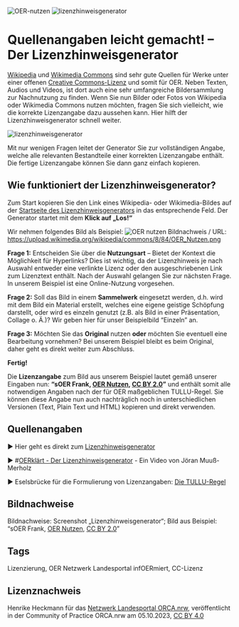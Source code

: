 ![OER-nutzen](https://github.com/lindahalm-hsbi/infOERmiert/assets/147709351/7fa15b64-bee4-42a7-931a-9794b2f3a3cf)
![lizenzhinweisgenerator](https://github.com/lindahalm-hsbi/infOERmiert/assets/147709351/8f7782df-19bb-4d62-a313-68152a16d34e)
# Quellenangaben leicht gemacht! – Der Lizenzhinweisgenerator


<a href="https://de.wikipedia.org/wiki/Wikipedia:Hauptseite" target="_blank">Wikipedia</a> und <a href="https://commons.wikimedia.org/wiki/Main_Page" target="_blank">Wikimedia Commons</a> sind sehr gute Quellen für Werke unter einer offenen <a href="https://de.creativecommons.net/start/" target="_blank">Creative Commons-Lizenz</a> und somit für OER. Neben Texten, Audios und Videos, ist dort auch eine sehr umfangreiche Bildersammlung zur Nachnutzung zu finden. Wenn Sie nun Bilder oder Fotos von Wikipedia oder Wikimedia Commons nutzen möchten, fragen Sie sich vielleicht, wie die korrekte Lizenzangabe dazu aussehen kann. Hier hilft der Lizenzhinweisgenerator schnell weiter.

![lizenzhinweisgenerator](lizenzhinweisgenerator.png)

Mit nur wenigen Fragen leitet der Generator Sie zur vollständigen Angabe, welche alle relevanten Bestandteile einer korrekten Lizenzangabe enthält. Die fertige Lizenzangabe können Sie dann ganz einfach kopieren.

## Wie funktioniert der Lizenzhinweisgenerator?

Zum Start kopieren Sie den Link eines Wikipedia- oder Wikimedia-Bildes auf der <a href="https://lizenzhinweisgenerator.de/" target="_blank">Startseite des Lizenzhinweisgenerators</a> in das entsprechende Feld. Der Generator startet mit dem **Klick auf „Los!“**

Wir nehmen folgendes Bild als Beispiel:
![OER nutzen](OER-nutzen.png)
Bildnachweis / URL: https://upload.wikimedia.org/wikipedia/commons/8/84/OER_Nutzen.png

**Frage 1:** Entscheiden Sie über die **Nutzungsart** – Bietet der Kontext die Möglichkeit für Hyperlinks? Dies ist wichtig, da der Lizenzhinweis je nach Auswahl entweder eine verlinkte Lizenz oder den ausgeschriebenen Link zum Lizenztext enthält. Nach der Auswahl gelangen Sie zur nächsten Frage. In unserem Beispiel ist eine Online-Nutzung vorgesehen.

**Frage 2:** Soll das Bild in einem **Sammelwerk** eingesetzt werden, d.h. wird mit dem Bild ein Material erstellt, welches eine eigene geistige Schöpfung darstellt, oder wird es einzeln genutzt (z.B. als Bild in einer Präsentation, Collage o. Ä.)? Wir geben hier für unser Beispielbild “Einzeln” an.

**Frage 3:** Möchten Sie das **Original** nutzen **oder** möchten Sie eventuell eine Bearbeitung vornehmen? Bei unserem Beispiel bleibt es beim Original, daher geht es direkt weiter zum Abschluss.

**Fertig!**

Die **Lizenzangabe** zum Bild aus unserem Beispiel lautet gemäß unserer Eingaben nun: **“sOER Frank, <a href="https://commons.wikimedia.org/wiki/File:OER_Nutzen.png" target="_blank">OER Nutzen</a>, <a href="https://creativecommons.org/licenses/by/2.0/legalcode" target="_blank">CC BY 2.0</a>”** und enthält somit alle notwendigen Angaben nach der für OER maßgeblichen TULLU-Regel. Sie können diese Angabe nun auch nachträglich noch in unterschiedlichen Versionen (Text, Plain Text und HTML) kopieren und direkt verwenden.

## Quellenangaben
▶️ Hier geht es direkt zum <a href="https://lizenzhinweisgenerator.de/" target="_blank">Lizenzhinweisgenerator</a>

▶️ #<a href="https://youtu.be/BTpOdmVBmaE" target="_blank">OERklärt - Der Lizenzhinweisgenerator</a> - Ein Video von Jöran Muuß-Merholz

▶️ Eselsbrücke für die Formulierung von Lizenzangaben: <a href="https://open-educational-resources.de/oer-tullu-regel/" target="_blank">Die TULLU-Regel</a>

## Bildnachweise
Bildnachweise: Screenshot „Lizenzhinweisgenerator“; Bild aus Beispiel: “sOER Frank, <a href="https://commons.wikimedia.org/wiki/File:OER_Nutzen.png" target="_blank">OER Nutzen</a>, <a href="https://creativecommons.org/licenses/by/2.0/legalcode" target="_blank">CC BY 2.0</a>”
## Tags
Lizenzierung, OER Netzwerk Landesportal infOERmiert, CC-Lizenz
## Lizenznachweis
Henrike Heckmann für das <a href="http://www.orca.nrw/ueber-uns/netzwerk" target="_blank">Netzwerk Landesportal ORCA.nrw</a>, veröffentlicht in der Community of Practice ORCA.nrw am 05.10.2023, <a href="https://creativecommons.org/licenses/by/4.0/" target="_blank">CC BY 4.0</a>
